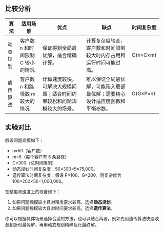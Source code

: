## **比较分析**

| **算法** | **适用场景**                     | **优点**                                                     | **缺点**                                                     | **时间复杂度** |
| -------- | -------------------------------- | ------------------------------------------------------------ | ------------------------------------------------------------ | -------------- |
| 动态规划 | 客户数 n 和时间限制 C 较小的情况 | 保证得到全局最优解，适合精确计算。                           | 计算复杂度较高，客户数和时间限制较大时内存占用和运行时间可能过高。 | O(n×C×m)       |
| 遗传算法 | 客户数 n 和路径数 m 较大的情况   | 计算速度较快，可解决大规模问题；适合时间约束较松和问题规模较大的场景。 | 难以保证全局最优解，可能陷入局部最优解；需要精心设计适应度函数和平衡参数。 | O(G×P×n)       |

## **实验对比**

假设问题规模如下：

- n=50（客户数）
- m=5（每个客户有 5 条路径）
- C=300（总时间限制）
- 动态规划时间复杂度：50×300×5=75,000。
- 遗传算法时间复杂度：假设 P=100，G=200，则复杂度为 100×200×50=1,000,000。

在精度和速度上的取舍如下：

1. 如果问题规模较小且对精度要求较高，选择**动态规划**。
2. 如果问题规模较大且对时间要求较高，选择**遗传算法**。

你可以根据具体场景选择合适的方法，也可以结合两者，例如先用遗传算法快速收敛到近似最优解，再用动态规划精确优化最终解。